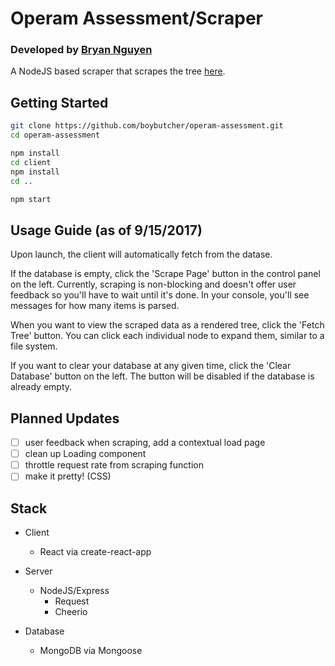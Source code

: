 # Operam Assessment/Scraper
### Developed by [Bryan Nguyen](https://www.linkedin.com/in/bqnguyen1/)

A NodeJS based scraper that scrapes the tree [here](http://imagenet.stanford.edu/synset?wnid=n02486410). 

## Getting Started

```sh
git clone https://github.com/boybutcher/operam-assessment.git
cd operam-assessment

npm install
cd client
npm install
cd ..

npm start
```

## Usage Guide (as of 9/15/2017)

Upon launch, the client will automatically fetch from the datase.

If the database is empty, click the 'Scrape Page' button in the control panel on the left.
Currently, scraping is non-blocking and doesn't offer user feedback so you'll have to wait until it's done. In your console, you'll see messages for how many items is parsed.

When you want to view the scraped data as a rendered tree, click the 'Fetch Tree' button.
You can click each individual node to expand them, similar to a file system.

If you want to clear your database at any given time, click the 'Clear Database' button on the left. The button will be disabled if the database is already empty.

## Planned Updates

- [ ] user feedback when scraping, add a contextual load page
- [ ] clean up Loading component
- [ ] throttle request rate from scraping function
- [ ] make it pretty! (CSS)

## Stack

- Client
  - React via create-react-app

- Server
  - NodeJS/Express
    - Request
    - Cheerio

- Database
  - MongoDB via Mongoose










